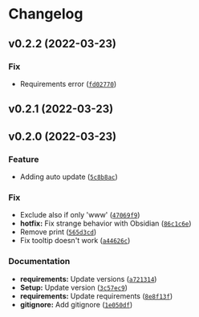 # Changelog

<!--next-version-placeholder-->

## v0.2.2 (2022-03-23)
### Fix
* Requirements error ([`fd02770`](https://github.com/Mara-Li/mkdocs-preview-links-plugin/commit/fd027701b0036a5e728b3df7696dc10a4715acc0))

## v0.2.1 (2022-03-23)


## v0.2.0 (2022-03-23)
### Feature
* Adding auto update ([`5c8b8ac`](https://github.com/Mara-Li/mkdocs-preview-links-plugin/commit/5c8b8ac8413b8fef8961ac84cc599cec7bc6371a))

### Fix
* Exclude also if only 'www' ([`47069f9`](https://github.com/Mara-Li/mkdocs-preview-links-plugin/commit/47069f9258d12869db71d39151e8334e69e8ce4b))
* **hotfix:** Fix strange behavior with Obsidian ([`86c1c6e`](https://github.com/Mara-Li/mkdocs-preview-links-plugin/commit/86c1c6e6a0c3387f0799beabbdf9e956aa58b924))
* Remove print ([`565d3cd`](https://github.com/Mara-Li/mkdocs-preview-links-plugin/commit/565d3cd4928727ae2753d3981a72d06b48e275d3))
* Fix tooltip doesn't work ([`a44626c`](https://github.com/Mara-Li/mkdocs-preview-links-plugin/commit/a44626c9a32f037a88bd1313c3474f9b93a4d022))

### Documentation
* **requirements:** Update versions ([`a721314`](https://github.com/Mara-Li/mkdocs-preview-links-plugin/commit/a72131424e366b3c1a476746a02369915d8c9550))
* **Setup:** Update version ([`3c57ec9`](https://github.com/Mara-Li/mkdocs-preview-links-plugin/commit/3c57ec9613068b66f698b35e80cafe18173ec93f))
* **requirements:** Update requirements ([`8e8f13f`](https://github.com/Mara-Li/mkdocs-preview-links-plugin/commit/8e8f13f8ca2f934093334c0c0a5feff833eed2b1))
* **gitignore:** Add gitignore ([`1e050df`](https://github.com/Mara-Li/mkdocs-preview-links-plugin/commit/1e050dfb08dbfc36e2acb2b186b2521a2769b0ea))
